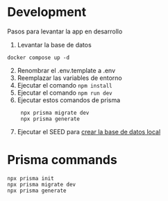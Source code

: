 # Development
Pasos para levantar la app en desarrollo

1. Levantar la base de datos
```
docker compose up -d
```

2. Renombrar el .env.template a .env
3. Reemplazar las variables de entorno
4. Ejecutar el comando ```npm install```
5. Ejecutar el comando ```npm run dev```
6. Ejecutar estos comandos de prisma
   ```
    npx prisma migrate dev
    npx prisma generate
   ```
7. Ejecutar el SEED para [crear la base de datos local](localhost:3000/api/seed)

# Prisma commands
```
npx prisma init
npx prisma migrate dev
npx prisma generate
```